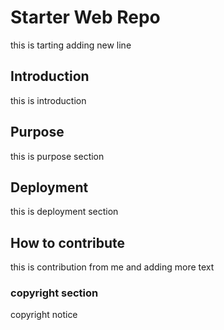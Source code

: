 # Starter Web Repo
this is tarting
adding new line
## Introduction
this is introduction
## Purpose
this is purpose section
## Deployment
this is deployment section
## How to contribute
this is contribution from me and adding more text

### copyright section
copyright notice